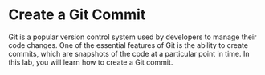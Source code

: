 # Create a Git Commit

Git is a popular version control system used by developers to manage their code changes. One of the essential features of Git is the ability to create commits, which are snapshots of the code at a particular point in time. In this lab, you will learn how to create a Git commit.
